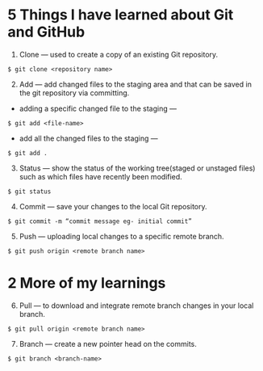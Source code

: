 # 5 Things I have learned about Git and GitHub
1. Clone — used to create a copy of an existing Git repository.
```github
$ git clone <repository name>
```
2. Add — add changed files to the staging area and that can be saved in the git repository via committing.
- adding a specific changed file to the staging —
```github
$ git add <file-name>
```
- add all the changed files to the staging —
```github
$ git add .
```
3. Status — show the status of the working tree(staged or unstaged files) such as which files have recently been modified.
```github
$ git status
```
4. Commit — save your changes to the local Git repository.
```github
$ git commit -m “commit message eg- initial commit”
```
5. Push — uploading local changes to a specific remote branch.
```github
$ git push origin <remote branch name>
```

# 2 More of my learnings
6. Pull — to download and integrate remote branch changes in your local branch.
```githup
$ git pull origin <remote branch name>
```
7. Branch — create a new pointer head on the commits.
```github
$ git branch <branch-name>
```
